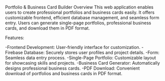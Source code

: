 Portfolio & Business Card Builder
Overview
This web application enables users to create professional portfolios and business cards easily. 
It offers customizable frontend, efficient database management, and seamless form entry. 
Users can generate single-page portfolios, professional business cards, and download them in PDF format.

Features:

-Frontend Development: User-friendly interface for customization.
-Firebase Database: Securely stores user profiles and project details.
-Form: Seamless data entry process.
-Single-Page Portfolio: Customizable layout for showcasing skills and projects.
-Business Card Generator: Automatically designs professional business cards.
-PDF Download: Convenient download of portfolios and business cards in PDF format.

